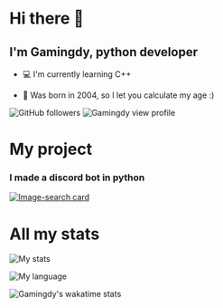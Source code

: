 # Hi there 👋
## I'm Gamingdy, python developer

- 💻 I'm currently learning C++

- 🥧 Was born in 2004, so I let you calculate my age :)

![GitHub followers](https://img.shields.io/github/followers/gamingdy?label=Follow&color=blueviolet&style=flat-square&logo=GitHub)
![Gamingdy view profile](https://komarev.com/ghpvc/?username=gamingdy&color=E314D6&style=flat-square)

# My project

### I made a discord bot in python

[![Image-search card](https://github-readme-stats.vercel.app/api/pin/?username=gamingdy&repo=Just-BOT&theme=jolly&hide_border=true)](https://github.com/gamingdy/Just-BOT)

# All my stats


![My stats](https://github-readme-stats.vercel.app/api?username=gamingdy&show_icons=true&hide_border=true&theme=jolly&include_all_commits=true&count_private=true&line_height=24px)


![My language](https://github-readme-stats.vercel.app/api/top-langs/?username=gamingdy&layout=compact&theme=jolly&langs_count=100&hide_border=true)


![Gamingdy's wakatime stats](https://github-readme-stats.vercel.app/api/wakatime?username=gamingdy&theme=jolly&hide_border=true&v=2&&langs_count=10&custom_title=Coding%20Stats)


